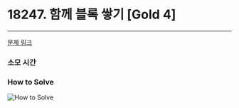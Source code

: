 # 18247. 함께 블록 쌓기 [Gold 4]
---
[문제 링크](https://www.acmicpc.net/problem/18247)

### 소모 시간

### How to Solve
![How to Solve](http://www.junhyoung.info/wp-content/uploads/2024/07/18247.howToSolve.jpg)
